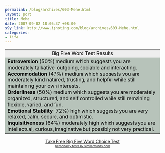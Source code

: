 ```yaml
--- 
permalink: /blog/archives/603-Mehe.html
layout: post
title: Mehe
date: 2007-09-02 18:05:37 +08:00
s9y_link: http://www.iphoting.com/blog/archives/603-Mehe.html
categories: 
- life
---
```

<p class="break"><div align="center"> </p><table style="color: black; background: #B7C3BA" border="0" cellpadding="0" cellspacing="2" width="270"> <tr> <td style="color: black; background: #eeeeee"> <div align="center">Big Five Word Test Results</div> </td> </tr> <tr> <td><b>Extroversion</b> (50%) medium which suggests you are moderately talkative, outgoing, sociable and interacting.<br /> <b>Accommodation</b> (47%) medium which suggests you are moderately kind natured, trusting, and helpful while still maintaining your own interests.<br /> <b>Orderliness</b> (50%) medium which suggests you are moderately organized, structured, and self controlled while still remaining flexible, varied, and fun.<br /> <b>Emotional Stability</b> (72%) high which suggests you are very relaxed, calm, secure, and optimistic.<br /> <b>Inquisitiveness</b> (64%) moderately high which suggests you are intellectual, curious, imaginative but possibly not very practical.<br /> </td> </tr> </table><p> <a onclick="_gaq.push(['_trackPageview', '/extlink/similarminds.com/big-5-word-pair.html']);"  href="http://similarminds.com/big-5-word-pair.html">Take Free Big Five Word Choice Test</a><br /><font size="1"><a onclick="_gaq.push(['_trackPageview', '/extlink/similarminds.com/']);"  href="http://similarminds.com/">personality tests by similarminds.com</a></font></div></p>
